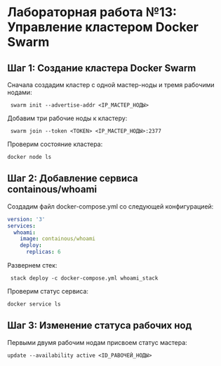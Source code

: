 # Лабораторная работа №13: Управление кластером Docker Swarm
## Шаг 1: Создание кластера Docker Swarm
Сначала создадим кластер с одной мастер-ноды и тремя рабочими нодами:
```docker
 swarm init --advertise-addr <IP_МАСТЕР_НОДЫ>
```
Добавим три рабочие ноды к кластеру:
```docker
 swarm join --token <TOKEN> <IP_МАСТЕР_НОДЫ>:2377
```
Проверим состояние кластера:
```
docker node ls
```
## Шаг 2: Добавление сервиса containous/whoami
Создадим файл docker-compose.yml со следующей конфигурацией:
```yaml
version: '3'
services:
  whoami:
    image: containous/whoami
    deploy:
      replicas: 6
```
Развернем стек:
```docker
 stack deploy -c docker-compose.yml whoami_stack
```
Проверим статус сервиса:

```docker service ls```
## Шаг 3: Изменение статуса рабочих нод
Первыми двумя рабочим нодам присвоем статус мастера:
```docker node 
update --availability active <ID_РABОЧЕЙ_НОДЫ>
```



